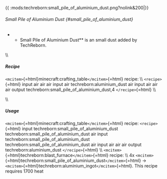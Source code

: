 {{ :mods:techreborn:small_pile_of_aluminium_dust.png?nolink&200\|}}

###### Small Pile of Aluminium Dust {#small_pile_of_aluminium_dust}

-   -   Small Pile of Aluminium Dust\*\* is an small dust added by
        TechReborn.

\\\\

##### Recipe

`<mcitem>`{=html}minecraft:crafting_table`</mcitem>`{=html} recipe: \\\\
`<recipe>`{=html} input air air air input air techreborn:aluminium_dust
air input air air air output techreborn:small_pile_of_aluminium_dust,4
`</recipe>`{=html} \\\\

\\\\

##### Usage

`<mcitem>`{=html}minecraft:crafting_table`</mcitem>`{=html} recipe:
`<recipe>`{=html} input techreborn:small_pile_of_aluminium_dust
techreborn:small_pile_of_aluminium_dust air input
techreborn:small_pile_of_aluminium_dust
techreborn:small_pile_of_aluminium_dust air input air air air output
techreborn:aluminium_dust `</recipe>`{=html} \\\\
`<mcitem>`{=html}techreborn:blast_furnace`</mcitem>`{=html} recipe: \\\\
4x
`<mcitem>`{=html}techreborn:small_pile_of_aluminium_dust`</mcitem>`{=html}
-\> `<mcitem>`{=html}techreborn:aluminium_ingot`</mcitem>`{=html}. This
recipe requires 1700 heat
